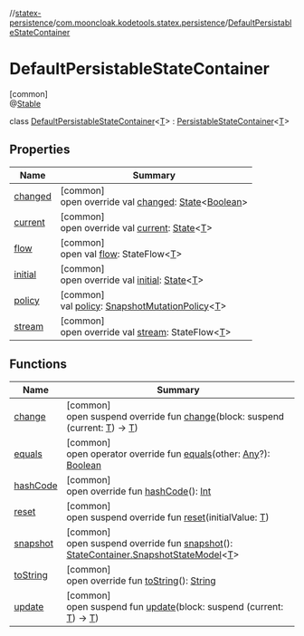 //[statex-persistence](../../../index.md)/[com.mooncloak.kodetools.statex.persistence](../index.md)/[DefaultPersistableStateContainer](index.md)

# DefaultPersistableStateContainer

[common]\
@[Stable](https://developer.android.com/reference/kotlin/androidx/compose/runtime/Stable.html)

class [DefaultPersistableStateContainer](index.md)&lt;[T](index.md)&gt; : [PersistableStateContainer](../-persistable-state-container/index.md)&lt;[T](index.md)&gt;

## Properties

| Name | Summary |
|---|---|
| [changed](changed.md) | [common]<br>open override val [changed](changed.md): [State](https://developer.android.com/reference/kotlin/androidx/compose/runtime/State.html)&lt;[Boolean](https://kotlinlang.org/api/latest/jvm/stdlib/kotlin/-boolean/index.html)&gt; |
| [current](current.md) | [common]<br>open override val [current](current.md): [State](https://developer.android.com/reference/kotlin/androidx/compose/runtime/State.html)&lt;[T](index.md)&gt; |
| [flow](../-persistable-state-container/index.md#1541451028%2FProperties%2F1961133779) | [common]<br>open val [flow](../-persistable-state-container/index.md#1541451028%2FProperties%2F1961133779): StateFlow&lt;[T](index.md)&gt; |
| [initial](initial.md) | [common]<br>open override val [initial](initial.md): [State](https://developer.android.com/reference/kotlin/androidx/compose/runtime/State.html)&lt;[T](index.md)&gt; |
| [policy](policy.md) | [common]<br>val [policy](policy.md): [SnapshotMutationPolicy](https://developer.android.com/reference/kotlin/androidx/compose/runtime/SnapshotMutationPolicy.html)&lt;[T](index.md)&gt; |
| [stream](stream.md) | [common]<br>open override val [stream](stream.md): StateFlow&lt;[T](index.md)&gt; |

## Functions

| Name | Summary |
|---|---|
| [change](change.md) | [common]<br>open suspend override fun [change](change.md)(block: suspend (current: [T](index.md)) -&gt; [T](index.md)) |
| [equals](equals.md) | [common]<br>open operator override fun [equals](equals.md)(other: [Any](https://kotlinlang.org/api/latest/jvm/stdlib/kotlin/-any/index.html)?): [Boolean](https://kotlinlang.org/api/latest/jvm/stdlib/kotlin/-boolean/index.html) |
| [hashCode](hash-code.md) | [common]<br>open override fun [hashCode](hash-code.md)(): [Int](https://kotlinlang.org/api/latest/jvm/stdlib/kotlin/-int/index.html) |
| [reset](reset.md) | [common]<br>open suspend override fun [reset](reset.md)(initialValue: [T](index.md)) |
| [snapshot](snapshot.md) | [common]<br>open suspend override fun [snapshot](snapshot.md)(): [StateContainer.SnapshotStateModel](../../../../statex-core/statex-core/com.mooncloak.kodetools.statex/-state-container/-snapshot-state-model/index.md)&lt;[T](index.md)&gt; |
| [toString](to-string.md) | [common]<br>open override fun [toString](to-string.md)(): [String](https://kotlinlang.org/api/latest/jvm/stdlib/kotlin/-string/index.html) |
| [update](../-persistable-state-container/index.md#1467721746%2FFunctions%2F1961133779) | [common]<br>open suspend fun [update](../-persistable-state-container/index.md#1467721746%2FFunctions%2F1961133779)(block: suspend (current: [T](index.md)) -&gt; [T](index.md)) |
